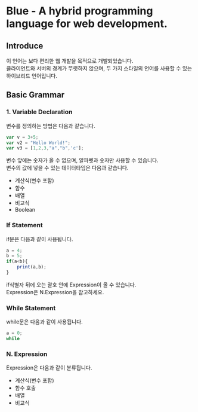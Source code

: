 # Blue - A hybrid programming language for web development.

Introduce
------------
이 언어는 보다 편리한 웹 개발을 목적으로 개발되었습니다.  
클라이언트와 서버의 경계가 뚜렷하지 않으며, 두 가지 스타일의 언어를 사용할 수 있는 하이브리드 언어입니다.  

Basic Grammar
---------------
### 1. Variable Declaration
변수를 정의하는 방법은 다음과 같습니다.  
```javascript
var v = 3+5;
var v2 = "Hello World!";
var v3 = [1,2,3,"a","b",'c'];
```
변수 앞에는 숫자가 올 수 없으며, 알파벳과 숫자만 사용할 수 있습니다.  
변수의 값에 넣을 수 있는 데이터타입은 다음과 같습니다.
- 계산식(변수 포함)
- 함수
- 배열
- 비교식
- Boolean

### If Statement
if문은 다음과 같이 사용됩니다.
```javascript
a = 4;
b = 5;
if(a<b){
    print(a,b);
}
```
if식별자 뒤에 오는 괄호 안에 Expression이 올 수 있습니다.   
Expression은 N.Expression을 참고하세요.  

### While Statement
while문은 다음과 같이 사용됩니다.
```javascript
a = 0;
while
```

### N. Expression
Expression은 다음과 같이 분류됩니다.
- 계산식(변수 포함)
- 함수 호출
- 배열
- 비교식  
